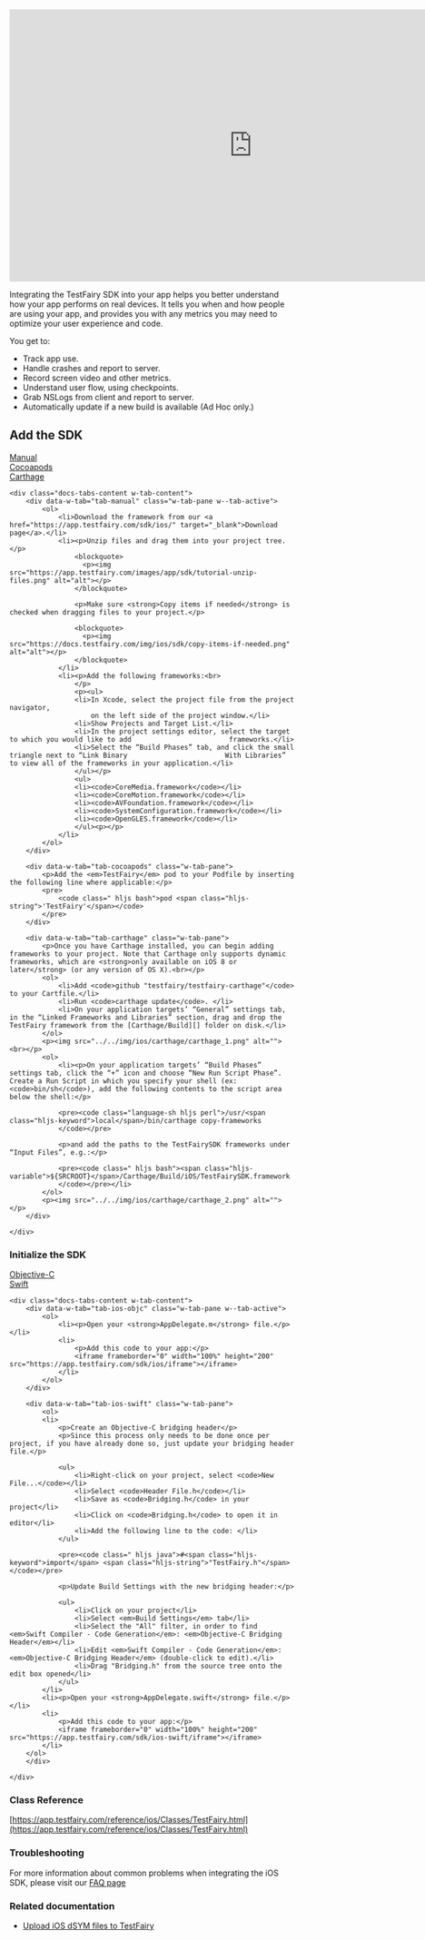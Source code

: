 <iframe width="854" height="480" src="https://www.youtube.com/embed/DhRX5UukvPM" frameborder="0" allow="autoplay; encrypted-media" allowfullscreen></iframe>

Integrating the TestFairy SDK into your app helps you better understand how your app performs on real devices. It tells you
when and how people are using your app, and provides you with any metrics you may need to optimize your user experience and code.

You get to:

* Track app use.
* Handle crashes and report to server.
* Record screen video and other metrics.
* Understand user flow, using checkpoints.
* Grab NSLogs from client and report to server.
* Automatically update if a new build is available (Ad Hoc only.)

## Add the SDK

<div data-duration-in="300" data-duration-out="100" class="docs-tabs w-tabs">
	<div class="docs-tabs-menu w-tab-menu" style="flex-wrap: wrap;">
		<a data-w-tab="tab-manual" class="docs-tab w-inline-block w-tab-link w--current" style="margin: 2px;" href="#manual">
			<div>Manual</div>
		</a>
		<a data-w-tab="tab-cocoapods" class="docs-tab w-inline-block w-tab-link" style="margin: 2px;" href="#cocoapods">
			<div>Cocoapods</div>
		</a>
		<a data-w-tab="tab-carthage" class="docs-tab w-inline-block w-tab-link" style="margin: 2px;" href="#carthage">
			<div>Carthage</div>
		</a>
	</div>

	<div class="docs-tabs-content w-tab-content">
		<div data-w-tab="tab-manual" class="w-tab-pane w--tab-active">
			<ol>
				<li>Download the framework from our <a href="https://app.testfairy.com/sdk/ios/" target="_blank">Download page</a>.</li>
				<li><p>Unzip files and drag them into your project tree.</p>
					<blockquote>
					  <p><img src="https://app.testfairy.com/images/app/sdk/tutorial-unzip-files.png" alt="alt"></p>
					</blockquote>

					<p>Make sure <strong>Copy items if needed</strong> is checked when dragging files to your project.</p>

					<blockquote>
					  <p><img src="https://docs.testfairy.com/img/ios/sdk/copy-items-if-needed.png" alt="alt"></p>
					</blockquote>
				</li>
				<li><p>Add the following frameworks:<br>
					</p>
					<p><ul>
					<li>In Xcode, select the project file from the project navigator, 
						on the left side of the project window.</li>
					<li>Show Projects and Target List.</li>
					<li>In the project settings editor, select the target to which you would like to add 						frameworks.</li>
					<li>Select the “Build Phases” tab, and click the small triangle next to “Link Binary 						With Libraries” to view all of the frameworks in your application.</li>
					</ul></p>
					<ul>
					<li><code>CoreMedia.framework</code></li>
					<li><code>CoreMotion.framework</code></li>
					<li><code>AVFoundation.framework</code></li>
					<li><code>SystemConfiguration.framework</code></li>
					<li><code>OpenGLES.framework</code></li>
					</ul><p></p>
				</li>
			</ol>
		</div>

		<div data-w-tab="tab-cocoapods" class="w-tab-pane">
			<p>Add the <em>TestFairy</em> pod to your Podfile by inserting the following line where applicable:</p>
			<pre>
				<code class=" hljs bash">pod <span class="hljs-string">'TestFairy'</span></code>
			</pre>
		</div>

		<div data-w-tab="tab-carthage" class="w-tab-pane">
			<p>Once you have Carthage installed, you can begin adding frameworks to your project. Note that Carthage only supports dynamic frameworks, which are <strong>only available on iOS 8 or later</strong> (or any version of OS X).<br></p>
			<ol>
				<li>Add <code>github "testfairy/testfairy-carthage"</code> to your Cartfile.</li>
				<li>Run <code>carthage update</code>. </li>
				<li>On your application targets’ “General” settings tab, in the “Linked Frameworks and Libraries” section, drag and drop the TestFairy framework from the [Carthage/Build][] folder on disk.</li>
			</ol>
			<p><img src="../../img/ios/carthage/carthage_1.png" alt=""><br></p>
			<ol>
				<li><p>On your application targets’ “Build Phases” settings tab, click the “+” icon and choose “New Run Script Phase”. Create a Run Script in which you specify your shell (ex: <code>bin/sh</code>), add the following contents to the script area below the shell:</p>

				<pre><code class="language-sh hljs perl">/usr/<span class="hljs-keyword">local</span>/bin/carthage copy-frameworks
				</code></pre>

				<p>and add the paths to the TestFairySDK frameworks under “Input Files”, e.g.:</p>

				<pre><code class=" hljs bash"><span class="hljs-variable">${SRCROOT}</span>/Carthage/Build/iOS/TestFairySDK.framework
				</code></pre></li>
			</ol>
			<p><img src="../../img/ios/carthage/carthage_2.png" alt=""></p>
		</div>

	</div>
</div>

### Initialize the SDK

<div data-duration-in="300" data-duration-out="100" class="docs-tabs w-tabs">
	<div class="docs-tabs-menu w-tab-menu" style="flex-wrap: wrap;">
		<a data-w-tab="tab-ios-objc" class="docs-tab w-inline-block w-tab-link w--current" style="margin: 2px;" href="#ios-objc">
			<div>Objective-C</div>
		</a>
		<a data-w-tab="tab-ios-swift" class="docs-tab w-inline-block w-tab-link" style="margin: 2px;" href="#ios-swift">
			<div>Swift</div>
		</a>
	</div>

	<div class="docs-tabs-content w-tab-content">
		<div data-w-tab="tab-ios-objc" class="w-tab-pane w--tab-active">
			<ol>
				<li><p>Open your <strong>AppDelegate.m</strong> file.</p></li>
				<li>
					<p>Add this code to your app:</p>
					<iframe frameborder="0" width="100%" height="200" src="https://app.testfairy.com/sdk/ios/iframe"></iframe>
				</li>
			</ol>
		</div>

		<div data-w-tab="tab-ios-swift" class="w-tab-pane">
			<ol>
			<li>
				<p>Create an Objective-C bridging header</p>
				<p>Since this process only needs to be done once per project, if you have already done so, just update your bridging header file.</p>

				<ul>
					<li>Right-click on your project, select <code>New File...</code></li>
					<li>Select <code>Header File.h</code></li>
					<li>Save as <code>Bridging.h</code> in your project</li>
					<li>Click on <code>Bridging.h</code> to open it in editor</li>
					<li>Add the following line to the code: </li>
				</ul>

				<pre><code class=" hljs java">#<span class="hljs-keyword">import</span> <span class="hljs-string">"TestFairy.h"</span></code></pre>

				<p>Update Build Settings with the new bridging header:</p>

				<ul>
					<li>Click on your project</li>
					<li>Select <em>Build Settings</em> tab</li>
					<li>Select the "All" filter, in order to find <em>Swift Compiler - Code Generation</em>: <em>Objective-C Bridging Header</em></li>
					<li>Edit <em>Swift Compiler - Code Generation</em>: <em>Objective-C Bridging Header</em> (double-click to edit).</li>
					<li>Drag "Bridging.h" from the source tree onto the edit box opened</li>
				</ul>
			</li>
			<li><p>Open your <strong>AppDelegate.swift</strong> file.</p></li>
			<li>
				<p>Add this code to your app:</p>
				<iframe frameborder="0" width="100%" height="200" src="https://app.testfairy.com/sdk/ios-swift/iframe"></iframe>
			</li>
		</ol>
		</div>

	</div>
</div>

### Class Reference

[https://app.testfairy.com/reference/ios/Classes/TestFairy.html](https://app.testfairy.com/reference/ios/Classes/TestFairy.html)

### Troubleshooting

For more information about common problems when integrating the iOS SDK, please visit our [FAQ page](https://docs.testfairy.com/FAQ.html)

### Related documentation

* [Upload iOS dSYM files to TestFairy](/iOS_SDK/Uploading_dSyms_to_TestFairy.html)
